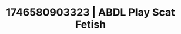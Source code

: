 ---
categories:
- Whispered desires
- Flushed cheeks
- AI-generated
- Fantasy kink
- Erotic silhouette
- Dreamy pleasure
- ASMR
- Cosplay
image: /assets/images/1746580903323.jpg
layout: post
seo:
  description: Featured content with artistic Scat Fetish, ABDL Play. HD images available.
  keywords: Scat Fetish, ABDL Play
  og_image: /assets/images/1746580903323.jpg
  schema_type: VisualArtwork
tags:
- ABDL Play
- Scat Fetish
- '#1746580903323'
title: 1746580903323 | ABDL Play Scat Fetish
---